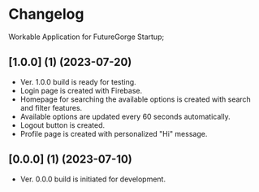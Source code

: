 # Changelog

Workable Application for FutureGorge Startup;

## [1.0.0] (1) (2023-07-20)
- Ver. 1.0.0 build is ready for testing. 
- Login page is created with Firebase.
- Homepage for searching the available options is created with search and filter features.
- Available options are updated every 60 seconds automatically.
- Logout button is created.
- Profile page is created with personalized "Hi" message.

## [0.0.0] (1) (2023-07-10)
- Ver. 0.0.0 build is initiated for development. 
